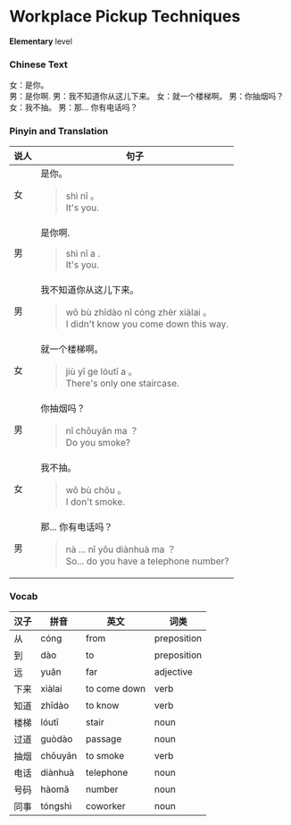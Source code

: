 # Workplace Pickup Techniques
**Elementary** level
### Chinese Text
女：是你。<br />男：是你啊.
男：我不知道你从这儿下来。
女：就一个楼梯啊。
男：你抽烟吗？
女：我不抽。
男：那... 你有电话吗？

### Pinyin and Translation
|说人|句子|
|----|----|
|女|是你。<blockquote>shì nǐ 。<br />It's you.</blockquote>|
|男|是你啊.<blockquote>shì nǐ a .<br />It's you.</blockquote>|
|男|我不知道你从这儿下来。<blockquote>wǒ bù zhīdào nǐ cóng zhèr xiàlai 。<br />I didn't know you come down this way.</blockquote>|
|女|就一个楼梯啊。<blockquote>jiù yī ge lóutī a 。<br />There's only one staircase.</blockquote>|
|男|你抽烟吗？<blockquote>nǐ chōuyān ma ？<br />Do you smoke?</blockquote>|
|女|我不抽。<blockquote>wǒ bù chōu 。<br />I don't smoke.</blockquote>|
|男|那... 你有电话吗？<blockquote>nà ... nǐ yǒu diànhuà ma ？<br />So... do you have a telephone number?</blockquote>|
### Vocab
|汉子|拼音|英文|词类|
|----|----|----|----|
|从|cóng|from|preposition|
|到|dào|to|preposition|
|远|yuǎn|far|adjective|
|下来|xiàlai|to come down|verb|
|知道|zhīdào|to know|verb|
|楼梯|lóutī|stair|noun|
|过道|guòdào|passage|noun|
|抽烟|chōuyān|to smoke|verb|
|电话|diànhuà|telephone|noun|
|号码|hàomǎ|number|noun|
|同事|tóngshì|coworker|noun|